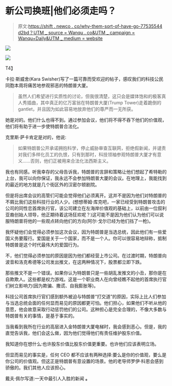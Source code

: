 # 新公司换班|他们必须走吗？

> 原文:[https://shift . newco . co/why-them-sort-of-have-go-77535544 d2bd？UTM _ source = Wanqu . co&UTM _ campaign = Wanqu+Daily&UTM _ medium = website](https://shift.newco.co/why-they-sort-of-have-to-go-77535544d2bd?utm_source=wanqu.co&utm_campaign=Wanqu+Daily&utm_medium=website)



![](../Images/d44aae22bde452aa808d0b9328515e6f.png)

<noscript><img data-lazy-fallback="1" decoding="async" src="../Images/d44aae22bde452aa808d0b9328515e6f.png" data-recalc-dims="1" data-original-src="https://i0.wp.com/shift.newco.co/wp-content/uploads/2016/12/1*_r_U4DhvfbwySihlFYj8CA.jpeg?w=660&amp;ssl=1"/></noscript>

T4】



卡拉·斯威舍(Kara Swisher)写了一篇可靠而受欢迎的帖子，感叹我们的科技公民同胞本周将痛苦地参观邪恶的特朗普大厦。

> 虽然人们希望进行实质性的讨论，但我很清楚，这只会是媒体饱和的极客真人秀插曲，其中真正的亿万富翁在特朗普大厦(Trump Tower)走着跪倒的 gantlet，并且因为如此容易地放弃他们的尊严而一无所获。

她是对的。他们什么也得不到。通过参加会议，他们将不得不吞下他们的价值观，他们将有助于进一步使特朗普合法化。

克里斯·萨卡肯定是对的，他说:

> 如果特朗普公开承诺拥抱科学，停止威胁审查互联网，拒绝假新闻，并谴责对我们多样化员工的仇恨，只有到那时，科技领袖参观特朗普大厦才有意义……否则，他们正被用来合法化法西斯主义。

我也有同感。听我幸存的父母告诉我，特朗普的言辞和策略让他们想起了希特勒的上台，我可以向你保证，我永远不会参加特朗普大厦的会议。在地理上，我能找到的最近的地方就是几个街区外的汉密尔顿剧院。

但是将出席会议的高管们可能会觉得他们必须离开。这并不是因为他们对特朗普的不屑比我们这些科技行业的人少。(想想蒂姆·库克吧，一家已经受到特朗普攻击的公司的同性恋首席执行官，该公司建立在左海岸价值观的基础上，以前由一位叙利亚裔创始人领导，他正期待着这场狂欢呢？)这可能不是因为他们认为他们可以说服特朗普将他的一些观点转向他们的方向(阿尔·戈尔已经为他们挡了一枪)。

我怀疑他们会觉得必须参加这次会议，因为特朗普是当选总统，因此他们有一些爱国义务要履行。爱国是关于一个国家，而不是一个人。你可以很容易地辩称，抵制特朗普是这个时代最伟大的爱国行为。

不，他们觉得必须参加的原因是因为他们都经营上市公司。在过渡时期，特朗普向波音和洛克希德等公司发出推文，在这两种情况下，股票都立即下跌。

那些推文不是一个错误。如果你认为特朗普只是一些胡乱发推文的小丑，那你是在自欺欺人。这些都是权力游戏。这是一个职业商人在向曾经瞧不起他的首席执行官们树立影响力(因为欺骗、撒谎、自我膨胀等)。

科技公司首席执行官们感到额外被迫与特朗普“打交道”的原因，实际上比人们参加与当选总统会面的任何显而易见的原因都更可怕。他们担心，如果他们不听从他的意愿，他会故意采取行动惩罚他们的公司。这种担心是完全合理的，不像大多数与特朗普有关的事情，是基于事实的。

当我看到我所在行业的高层进入金特朗普大厦电梯时，我会感到恶心。但是，我的直觉告诉我，他们会这么做，因为他们觉得他们有责任维护股东价值。

我知道你在想什么:也许股东价值比股东价值更重要。也许他们应该表明立场。

但显而易见的事实是，任何 CEO 都不应该有两种选择:要么是你的价值观，要么是你公司的价值观。但这正是特朗普有意设置的场景。他的老导师罗伊·科恩会感到骄傲的。我们其他人应该担心。

戴夫·佩尔写道:一天中最引人入胜的新闻 **。**